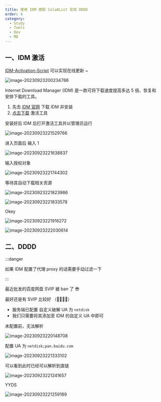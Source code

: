 ```yaml
---
title: 使用 IDM 搭配 ColaAList 实现 DDDD
order: 4
category:
  - Study
  - Tools
  - Dev
  - MD
---
```


## 一、IDM 激活

[IDM-Activation-Script](https://github.com/lstprjct/IDM-Activation-Script) 可以实现在线更新 ~

![image-20230923200234786](https://yong-gan-niu-niu-1311841992.cos.ap-beijing.myqcloud.com/images/image-20230923200234786.png)

Internet Download Manager (IDM) 是一款可将下载速度提高多达 5 倍、恢复和安排下载的工具。

1. 先去 [IDM 官网](https://www.internetdownloadmanager.com/)  下载 IDM 并安装
2. [点击下载](https://yong-gan-niu-niu-1311841992.cos.ap-beijing.myqcloud.com/tools/IDM-Activation-Script-main.zip)  激活工具

安装好后 IDM 后打开激活工具并以管理员运行

![image-20230923221529766](https://yong-gan-niu-niu-1311841992.cos.ap-beijing.myqcloud.com/images/image-20230923221529766.png)

进入页面后 输入 1

![image-20230923221638837](https://yong-gan-niu-niu-1311841992.cos.ap-beijing.myqcloud.com/images/image-20230923221638837.png)



输入授权对象

![image-20230923221744302](https://yong-gan-niu-niu-1311841992.cos.ap-beijing.myqcloud.com/images/image-20230923221744302.png)

等待其自动下载相关资源

![image-20230923221823986](https://yong-gan-niu-niu-1311841992.cos.ap-beijing.myqcloud.com/images/image-20230923221823986.png)

![image-20230923221833578](https://yong-gan-niu-niu-1311841992.cos.ap-beijing.myqcloud.com/images/image-20230923221833578.png)

Okey

![image-20230923221916272](https://yong-gan-niu-niu-1311841992.cos.ap-beijing.myqcloud.com/images/image-20230923221916272.png)

![image-20230923222030614](https://yong-gan-niu-niu-1311841992.cos.ap-beijing.myqcloud.com/images/image-20230923222030614.png)

## 二、DDDD

:::danger

如果 IDM 配置了代理 proxy 的话需要手动过滤一下

:::

最近批发的百度网盘 SVIP 被 ban 了 😎

最好还是有 SVIP 比较好 （🤡🤡🤡🤡）

- 服务端已配置 自定义破解 UA 为 `netdisk`
- 我们只需要将其添加至 IDM 的自定义 UA 中即可

未配置前，无法解析

 ![image-20230923220148708](https://yong-gan-niu-niu-1311841992.cos.ap-beijing.myqcloud.com/images/image-20230923220148708.png)



配置 UA 为 `netdisk;pan.baidu.com`

![image-20230923221333102](https://yong-gan-niu-niu-1311841992.cos.ap-beijing.myqcloud.com/images/image-20230923221333102.png)

可以看到此时已经可以解析到直链

![image-20230923221241657](https://yong-gan-niu-niu-1311841992.cos.ap-beijing.myqcloud.com/images/image-20230923221241657.png)

YYDS

![image-20230923221259189](https://yong-gan-niu-niu-1311841992.cos.ap-beijing.myqcloud.com/images/image-20230923221259189.png)
